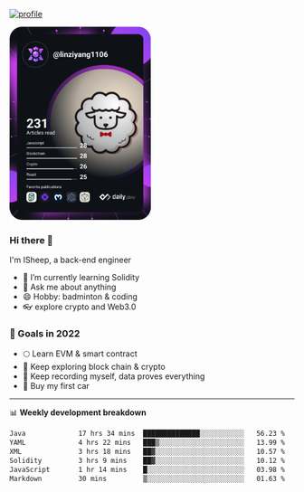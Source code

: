 [![profile](http://img.codelin.xyz/hello-im-isheep.svg)](https://www.calligrapher.ai/)

<a href="https://app.daily.dev/linziyang1106"><img src="/devcard.png" width="250" alt="ISheep's Dev Card"/></a>

### Hi there 🐏

I'm ISheep, a back-end engineer

- 🔭 I’m currently learning Solidity
- 💬 Ask me about anything
- 😄 Hobby: badminton & coding
- 👓 explore crypto and Web3.0

### 🚀 Goals in 2022
+ 🌕 Learn EVM & smart contract
+ 🤔 Keep exploring block chain & crypto
+ 🐏 Keep recording myself, data proves everything
+ 🚗 Buy my first car

-------

📊 **Weekly development breakdown**
<!--START_SECTION:waka-->

```text
Java             17 hrs 34 mins  ██████████████░░░░░░░░░░░   56.23 %
YAML             4 hrs 22 mins   ███▒░░░░░░░░░░░░░░░░░░░░░   13.99 %
XML              3 hrs 18 mins   ██▓░░░░░░░░░░░░░░░░░░░░░░   10.57 %
Solidity         3 hrs 9 mins    ██▓░░░░░░░░░░░░░░░░░░░░░░   10.12 %
JavaScript       1 hr 14 mins    █░░░░░░░░░░░░░░░░░░░░░░░░   03.98 %
Markdown         30 mins         ▒░░░░░░░░░░░░░░░░░░░░░░░░   01.63 %
```

<!--END_SECTION:waka-->
